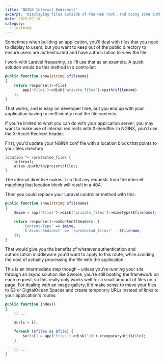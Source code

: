 ```yaml
---
title: 'NGINX Internal Redirects'
excerpt: 'Displaying files outside of the web root, and doing some authentication along the way.'
date: 2023-02-10
category: 
  - learning
---
```


Sometimes when building an application, you'll deal with files that you need to display to users, but you want to keep out of the public directory to ensure users are authenticated and have authorization to view the file.

I work with Laravel frequently, so I'll use that as an example. A quick solution would be this method in a controller:

```php
public function show(string $filename)
{
    return response()->file(
        app('files')->disk('private_files')->path($filename)
    );
}
```

That works, and is easy on developer time, but you end up with your application having to inefficiently read the file contents.

If you're limited to what you can do with your application server, you may want to make use of internal redirects with X-Sendfile. In NGINX, you'd use the X-Accel-Redirect header.

First, you'd update your NGINX conf file with a location block that points to your files directory:

```nginx
location ^~ /protected_files {
    internal;
    alias /path/to/project/files;
}
```

The internal directive makes it so that any requests from the internet matching that location block will result in a 404.

Then you could replace your Laravel controller method with this:

```php
public function show(string $filename)
{
    $mime = app('files')->disk('private_files')->mimeType($filename);

    return response()->noContent(headers: [
        'Content-Type' => $mime,
        'X-Accel-Redirect' => '/protected_files/' . $filename,
    ]);
}
```

That would give you the benefits of whatever authentication and authorization middleware you'd want to apply to this route, while avoiding the cost of actually processing the file with the application.

This is an intermediate step though – unless you're running your site through an async solution like Swoole, you're still booting the framework on each request, so this really only works well for a small amount of files on a page. For dealing with an image gallery, it'd make sense to move your files to S3 or DigitalOcean Spaces and create temporary URLs instead of links to your application's routes:


```php
public function index()
{
    // ...

    $urls = [];

    foreach ($files as $file) {
        $urls[] = app('files')->disk('s3')->temporaryUrl($file);
    }

    // ...
}
```